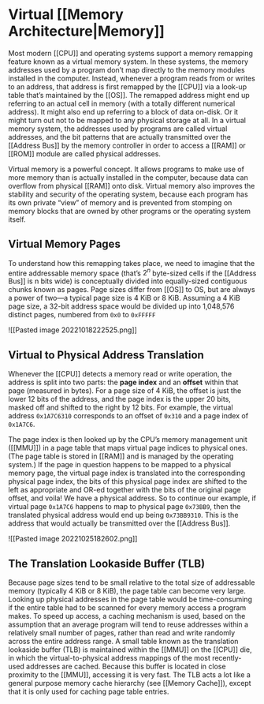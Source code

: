 # Virtual [[Memory Architecture|Memory]]

Most modern [[CPU]] and operating systems support a memory remapping feature
known as a virtual memory system. In these systems, the memory addresses
used by a program don’t map directly to the memory modules installed in the
computer. Instead, whenever a program reads from or writes to an address,
that address is first remapped by the [[CPU]] via a look-up table that’s maintained
by the [[OS]]. The remapped address might end up referring to an actual cell in
memory (with a totally different numerical address). It might also end up referring
to a block of data on-disk. Or it might turn out not to be mapped to
any physical storage at all. In a virtual memory system, the addresses used
by programs are called virtual addresses, and the bit patterns that are actually
transmitted over the [[Address Bus]] by the memory controller in order to access
a [[RAM]] or [[ROM]] module are called physical addresses.

Virtual memory is a powerful concept. It allows programs to make use
of more memory than is actually installed in the computer, because data can
overflow from physical [[RAM]] onto disk. Virtual memory also improves the
stability and security of the operating system, because each program has its
own private “view” of memory and is prevented from stomping on memory
blocks that are owned by other programs or the operating system itself. 

## Virtual Memory Pages

To understand how this remapping takes place, we need to imagine that the
entire addressable memory space (that’s $2^n$ byte-sized cells if the [[Address Bus]]
is n bits wide) is conceptually divided into equally-sized contiguous chunks
known as pages. Page sizes differ from [[OS]] to OS, but are always a power of
two—a typical page size is 4 KiB or 8 KiB. Assuming a 4 KiB page size, a 32-bit
address space would be divided up into 1,048,576 distinct pages, numbered
from `0x0` to `0xFFFFF`

![[Pasted image 20221018222525.png]]

## Virtual to Physical Address Translation

Whenever the [[CPU]] detects a memory read or write operation, the address is
split into two parts: the **page index** and an **offset** within that page (measured in
bytes). For a page size of 4 KiB, the offset is just the lower 12 bits of the address,
and the page index is the upper 20 bits, masked off and shifted to the right by
12 bits. For example, the virtual address `0x1A7C6310` corresponds to an offset
of `0x310` and a page index of `0x1A7C6`.

The page index is then looked up by the CPU’s memory management unit
([[MMU]]) in a page table that maps virtual page indices to physical ones. (The
page table is stored in [[RAM]] and is managed by the operating system.) If the
page in question happens to be mapped to a physical memory page, the virtual
page index is translated into the corresponding physical page index, the bits
of this physical page index are shifted to the left as appropriate and OR-ed
together with the bits of the original page offset, and voila! We have a physical
address. So to continue our example, if virtual page `0x1A7C6` happens to map
to physical page `0x73BB9`, then the translated physical address would end up
being `0x73BB9310`. This is the address that would actually be transmitted over
the [[Address Bus]].

![[Pasted image 20221025182602.png]]
## The Translation Lookaside Buffer (TLB)

Because page sizes tend to be small relative to the total size of addressable memory (typically 4 KiB or 8 KiB), the page table can become very large. Looking up physical addresses in the page table would be time-consuming if the entire table had to be scanned for every memory access a program makes. To speed up access, a caching mechanism is used, based on the assumption that an average program will tend to reuse addresses within a relatively small number of pages, rather than read and write randomly across the entire address range. A small table known as the translation lookaside buffer (TLB) is maintained within the [[MMU]] on the [[CPU]] die, in which the virtual-to-physical address mappings of the most recently-used addresses are cached. Because this buffer is located in close proximity to the [[MMU]], accessing it is very fast. The TLB acts a lot like a general purpose memory cache hierarchy (see [[Memory Cache]]), except that it is only used for caching page table entries. 


